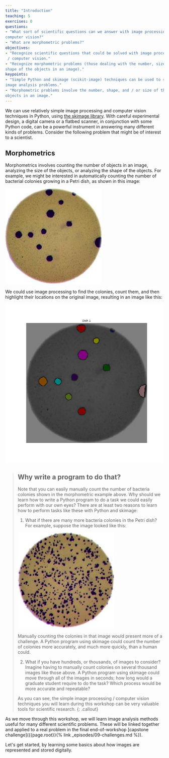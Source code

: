 ```yaml
---
title: "Introduction"
teaching: 5
exercises: 0
questions:
- "What sort of scientific questions can we answer with image processing /
computer vision?"
- "What are morphometric problems?"
objectives:
- "Recognize scientific questions that could be solved with image processing
 / computer vision."
- "Recognize morphometric problems (those dealing with the number, size, or
shape of the objects in an image)."
keypoints:
- "Simple Python and skimage (scikit-image) techniques can be used to solve genuine
image analysis problems."
- "Morphometric problems involve the number, shape, and / or size of the
objects in an image."
---
```


We can use relatively simple image processing and computer vision techniques in
Python, using [the skimage library](https://scikit-image.org/).
With careful experimental design, a digital camera or a flatbed scanner,
in conjunction with some Python code,
can be a powerful instrument in answering many different kinds of problems.
Consider the following problem that might be of interest to a scientist.

## Morphometrics

Morphometrics involves counting the number of objects in an image,
analyzing the size of the objects,
or analyzing the shape of the objects.
For example, we might be interested in automatically counting
the number of bacterial colonies growing in a Petri dish,
as shown in this image:

![Bacteria colony](../fig/colonies-01.jpg)

We could use image processing to find the colonies, count them,
and then highlight their locations on the original image,
resulting in an image like this:

![Colonies counted](../fig/colony-mask.png)

> ## Why write a program to do that?
>
> Note that you can easily manually count the number of bacteria colonies
> shown in the morphometric example above.
> Why should we learn how to write a Python program to do a task
> we could easily perform with our own eyes?
> There are at least two reasons to learn how to perform tasks like these
> with Python and skimage:
>
> 1. What if there are many more bacteria colonies in the Petri dish?
>   For example, suppose the image looked like this:
>
> 	![Bacteria colony](../fig/colonies-03.jpg)
>
> 	Manually counting the colonies in that image would present more of a challenge.
>   A Python program using skimage could count the number of colonies more accurately,
>   and much more quickly, than a human could.
>
> 2. What if you have hundreds, or thousands, of images to consider?
>   Imagine having to manually count colonies on several thousand images
>   like those above.
>   A Python program using skimage could move through all of the images in seconds;
>   how long would a graduate student require to do the task?
>   Which process would be more accurate and repeatable?
>
> As you can see, the simple image processing / computer vision techniques you
> will learn during this workshop can be very valuable tools for scientific
> research.
{: .callout}

As we move through this workshop,
we will learn image analysis methods useful for many different scientific problems.
These will be linked together and applied to a real problem in
the final end-of-workshop [capstone challenge]({{page.root}}{% link _episodes/09-challenges.md %}).

Let's get started,
by learning some basics about how images are represented and stored digitally.
